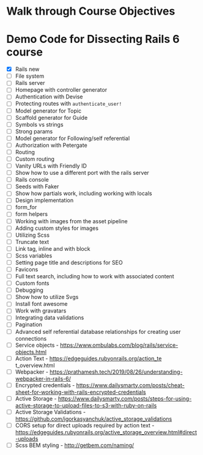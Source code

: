 # Walk through Course Objectives

# Demo Code for Dissecting Rails 6 course

- [x] Rails new
- [ ] File system
- [ ] Rails server
- [ ] Homepage with controller generator
- [ ] Authentication with Devise
- [ ] Protecting routes with `authenticate_user!`
- [ ] Model generator for Topic
- [ ] Scaffold generator for Guide
- [ ] Symbols vs strings
- [ ] Strong params
- [ ] Model generator for Following/self referential
- [ ] Authorization with Petergate
- [ ] Routing
- [ ] Custom routing
- [ ] Vanity URLs with Friendly ID
- [ ] Show how to use a different port with the rails server
- [ ] Rails console
- [ ] Seeds with Faker
- [ ] Show how partials work, including working with locals
- [ ] Design implementation
- [ ] form_for
- [ ] form helpers
- [ ] Working with images from the asset pipeline
- [ ] Adding custom styles for images
- [ ] Utilizing Scss
- [ ] Truncate text
- [ ] Link tag, inline and with block
- [ ] Scss variables
- [ ] Setting page title and descriptions for SEO
- [ ] Favicons
- [ ] Full text search, including how to work with associated content
- [ ] Custom fonts
- [ ] Debugging
- [ ] Show how to utilize Svgs
- [ ] Install font awesome
- [ ] Work with gravatars
- [ ] Integrating data validations
- [ ] Pagination
- [ ] Advanced self referential database relationships for creating user connections
- [ ] Service objects - https://www.ombulabs.com/blog/rails/service-objects.html
- [ ] Action Text - https://edgeguides.rubyonrails.org/action_te t_overview.html
- [ ] Webpacker - https://prathamesh.tech/2019/08/26/understanding-webpacker-in-rails-6/
- [ ] Encrypted credentials - https://www.dailysmarty.com/posts/cheat-sheet-for-working-with-rails-encrypted-credentials
- [ ] Active Storage - https://www.dailysmarty.com/posts/steps-for-using-active-storage-to-upload-files-to-s3-with-ruby-on-rails
- [ ] Active Storage Validations - https://github.com/igorkasyanchuk/active_storage_validations
- [ ] CORS setup for direct uploads required by action text - https://edgeguides.rubyonrails.org/active_storage_overview.html#direct-uploads
- [ ] Scss BEM styling - http://getbem.com/naming/
